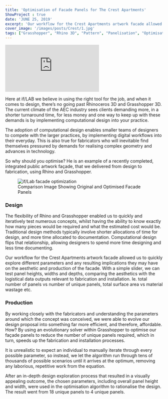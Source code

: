 ```yaml
---
title: 'Optimisation of Facade Panels for The Crest Apartments'
ShowProject : true
date: 'JUNE 25, 2019'
excerpt: 'Our workflow for the Crest Apartments artwork facade allowed us to quickly explore different parameters and any resulting implications they may have on the aesthetic and production of the facade. '
cover_image: '/images/posts/Crest/1.jpg'
tags: ["Grasshopper", "Rhino 3D", "Pattern", "Panelisation", "Optimisation"]
---
```


<div >
<iframe class="VideoMD"  src="https://www.youtube.com/embed/SeHavkdDbNY" title="YouTube video player" frameborder="0" allow="accelerometer; autoplay; clipboard-write; encrypted-media; gyroscope; picture-in-picture" allowfullscreen></iframe>
</div>


Here at if/LAB we believe in using the right tool for the job, and when it comes to design, there’s no going past Rhinoceros 3D and Grasshopper 3D. The current climate of the AEC industry sees clients demanding more, in a shorter turnaround time, for less money and one way to keep up with these demands is by implementing computational design into your practice. 

The adoption of computational design enables smaller teams of designers to compete with the larger practices, by implementing digital workflows into their everyday. This is also true for fabricators who will inevitable find themselves pressured by demands for realising complex geometry and advances in technology.

So why should you optimise? He is an example of a recently completed, integrated public artwork façade, that we delivered from design to fabrication, using Rhino and Grasshopper. 


<figure  class="mx-auto w-full ">
    <img src="\images\posts\BLOG_Crest - Optimisation\1.jpg"   class="mx-auto w-full object-cover m-0" alt="if/Lab facade optimization "  />
   <figcaption class="mx-auto text-center">
  Comparison Image Showing Original and Optimised Facade Panels
   </figcaption>
</figure>

### Design

The flexibility of Rhino and Grasshopper enabled us to quickly and iteratively test numerous concepts, whilst having the ability to know exactly how many pieces would be required and what the estimated cost would be. Traditional design methods typically involve shorter allocations of time for design, and more time allocated to documentation. Computational design flips that relationship, allowing designers to spend more time designing and less time documenting.

Our workflow for the Crest Apartments artwork facade allowed us to quickly explore different parameters and any resulting implications they may have on the aesthetic and production of the facade. With a simple slider, we can test panel heights, widths and depths, comparing the aesthetics with the logistical data outputs relevant to fabrication and installation. Ie. total number of panels vs number of unique panels, total surface area vs material wastage etc.

### Production

By working closely with the fabricators and understanding the parameters around which the concept was conceived, we were able to evolve our design proposal into something far more efficient, and therefore, affordable. How? By using an evolutionary solver within Grasshopper to optimise our façade panels to reduce the number of unique panels required, which in turn, speeds up the fabrication and installation processes.

It is unrealistic to expect an individual to manually iterate through every possible parameter, so instead, we let the algorithm run through tens of thousands of possible scenarios until it arrives at the optimum, removing any laborious, repetitive work from the equation. 

After an in-depth design exploration process that resulted in a visually appealing outcome, the chosen parameters, including overall panel height and width, were used in the optimisation algorithm to rationalise the design. The result went from 18 unique panels to 4 unique panels. 